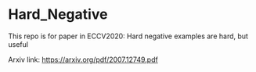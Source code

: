 # Hard_Negative
This repo is for paper in ECCV2020: Hard negative examples are hard, but useful 

Arxiv link: https://arxiv.org/pdf/2007.12749.pdf
